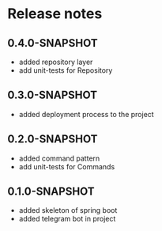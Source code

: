 # Release notes

## 0.4.0-SNAPSHOT
* added repository layer
* add unit-tests for Repository

## 0.3.0-SNAPSHOT
* added deployment process to the project

## 0.2.0-SNAPSHOT
* added command pattern
* add unit-tests for Commands

## 0.1.0-SNAPSHOT
* added skeleton of spring boot
* added telegram bot in project
